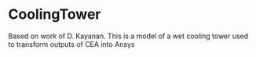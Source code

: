 # CoolingTower
Based on work of D. Kayanan. This is a model of a wet cooling tower used to transform outputs of CEA into Ansys
